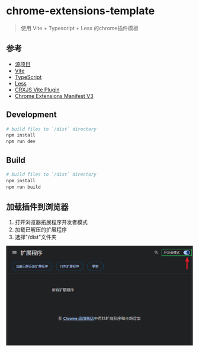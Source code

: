 # chrome-extensions-template

> 使用 Vite + Typescript + Less 的chrome插件模板

## 参考

- [源项目](https://github.com/NekitCorp/chrome-extension-svelte-typescript-boilerplate)
- [Vite](https://vitejs.dev/)
- [TypeScript](https://www.typescriptlang.org/)
- [Less](https://lesscss.org/)
- [CRXJS Vite Plugin](https://github.com/crxjs/chrome-extension-tools/blob/main/packages/vite-plugin/README.md)
- [Chrome Extensions Manifest V3](https://developer.chrome.com/docs/extensions/mv3/intro/)

## Development

```bash
# build files to `/dist` directory
npm install
npm run dev
```

## Build

```bash
# build files to `/dist` directory
npm install
npm run build
```

## 加载插件到浏览器

1. 打开浏览器拓展程序开发者模式
2. 加载已解压的扩展程序
3. 选择"/dist"文件夹

![1.Example](./developer-mode.jpg)
